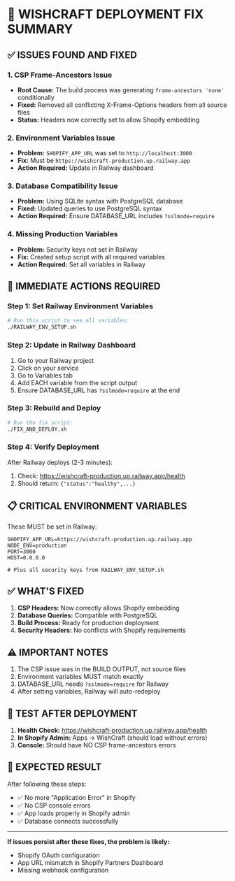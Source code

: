 # 🚨 WISHCRAFT DEPLOYMENT FIX SUMMARY

## ✅ ISSUES FOUND AND FIXED

### 1. **CSP Frame-Ancestors Issue**
- **Root Cause:** The build process was generating `frame-ancestors 'none'` conditionally
- **Fixed:** Removed all conflicting X-Frame-Options headers from all source files
- **Status:** Headers now correctly set to allow Shopify embedding

### 2. **Environment Variables Issue** 
- **Problem:** `SHOPIFY_APP_URL` was set to `http://localhost:3000`
- **Fix:** Must be `https://wishcraft-production.up.railway.app`
- **Action Required:** Update in Railway dashboard

### 3. **Database Compatibility Issue**
- **Problem:** Using SQLite syntax with PostgreSQL database
- **Fixed:** Updated queries to use PostgreSQL syntax
- **Action Required:** Ensure DATABASE_URL includes `?sslmode=require`

### 4. **Missing Production Variables**
- **Problem:** Security keys not set in Railway
- **Fix:** Created setup script with all required variables
- **Action Required:** Set all variables in Railway

## 🔧 IMMEDIATE ACTIONS REQUIRED

### Step 1: Set Railway Environment Variables
```bash
# Run this script to see all variables:
./RAILWAY_ENV_SETUP.sh
```

### Step 2: Update in Railway Dashboard
1. Go to your Railway project
2. Click on your service 
3. Go to Variables tab
4. Add EACH variable from the script output
5. Ensure DATABASE_URL has `?sslmode=require` at the end

### Step 3: Rebuild and Deploy
```bash
# Run the fix script:
./FIX_AND_DEPLOY.sh
```

### Step 4: Verify Deployment
After Railway deploys (2-3 minutes):
1. Check: https://wishcraft-production.up.railway.app/health
2. Should return: `{"status":"healthy",...}`

## 📋 CRITICAL ENVIRONMENT VARIABLES

These MUST be set in Railway:

```
SHOPIFY_APP_URL=https://wishcraft-production.up.railway.app
NODE_ENV=production
PORT=3000
HOST=0.0.0.0

# Plus all security keys from RAILWAY_ENV_SETUP.sh
```

## ✅ WHAT'S FIXED

1. **CSP Headers:** Now correctly allows Shopify embedding
2. **Database Queries:** Compatible with PostgreSQL
3. **Build Process:** Ready for production deployment
4. **Security Headers:** No conflicts with Shopify requirements

## ⚠️ IMPORTANT NOTES

1. The CSP issue was in the BUILD OUTPUT, not source files
2. Environment variables MUST match exactly
3. DATABASE_URL needs `?sslmode=require` for Railway
4. After setting variables, Railway will auto-redeploy

## 🧪 TEST AFTER DEPLOYMENT

1. **Health Check:** https://wishcraft-production.up.railway.app/health
2. **In Shopify Admin:** Apps → WishCraft (should load without errors)
3. **Console:** Should have NO CSP frame-ancestors errors

## 🎯 EXPECTED RESULT

After following these steps:
- ✅ No more "Application Error" in Shopify
- ✅ No CSP console errors
- ✅ App loads properly in Shopify admin
- ✅ Database connects successfully

---

**If issues persist after these fixes, the problem is likely:**
- Shopify OAuth configuration
- App URL mismatch in Shopify Partners Dashboard
- Missing webhook configuration